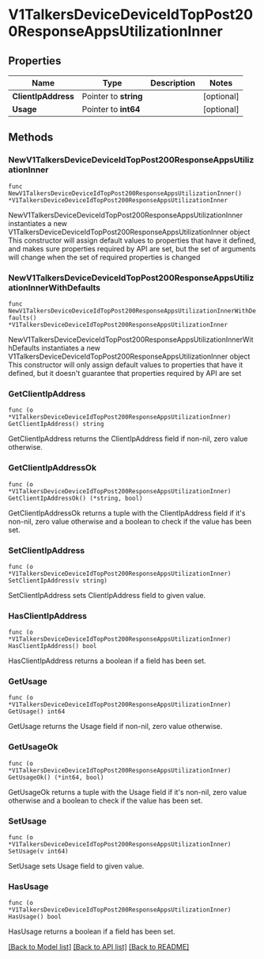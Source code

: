 # V1TalkersDeviceDeviceIdTopPost200ResponseAppsUtilizationInner

## Properties

Name | Type | Description | Notes
------------ | ------------- | ------------- | -------------
**ClientIpAddress** | Pointer to **string** |  | [optional] 
**Usage** | Pointer to **int64** |  | [optional] 

## Methods

### NewV1TalkersDeviceDeviceIdTopPost200ResponseAppsUtilizationInner

`func NewV1TalkersDeviceDeviceIdTopPost200ResponseAppsUtilizationInner() *V1TalkersDeviceDeviceIdTopPost200ResponseAppsUtilizationInner`

NewV1TalkersDeviceDeviceIdTopPost200ResponseAppsUtilizationInner instantiates a new V1TalkersDeviceDeviceIdTopPost200ResponseAppsUtilizationInner object
This constructor will assign default values to properties that have it defined,
and makes sure properties required by API are set, but the set of arguments
will change when the set of required properties is changed

### NewV1TalkersDeviceDeviceIdTopPost200ResponseAppsUtilizationInnerWithDefaults

`func NewV1TalkersDeviceDeviceIdTopPost200ResponseAppsUtilizationInnerWithDefaults() *V1TalkersDeviceDeviceIdTopPost200ResponseAppsUtilizationInner`

NewV1TalkersDeviceDeviceIdTopPost200ResponseAppsUtilizationInnerWithDefaults instantiates a new V1TalkersDeviceDeviceIdTopPost200ResponseAppsUtilizationInner object
This constructor will only assign default values to properties that have it defined,
but it doesn't guarantee that properties required by API are set

### GetClientIpAddress

`func (o *V1TalkersDeviceDeviceIdTopPost200ResponseAppsUtilizationInner) GetClientIpAddress() string`

GetClientIpAddress returns the ClientIpAddress field if non-nil, zero value otherwise.

### GetClientIpAddressOk

`func (o *V1TalkersDeviceDeviceIdTopPost200ResponseAppsUtilizationInner) GetClientIpAddressOk() (*string, bool)`

GetClientIpAddressOk returns a tuple with the ClientIpAddress field if it's non-nil, zero value otherwise
and a boolean to check if the value has been set.

### SetClientIpAddress

`func (o *V1TalkersDeviceDeviceIdTopPost200ResponseAppsUtilizationInner) SetClientIpAddress(v string)`

SetClientIpAddress sets ClientIpAddress field to given value.

### HasClientIpAddress

`func (o *V1TalkersDeviceDeviceIdTopPost200ResponseAppsUtilizationInner) HasClientIpAddress() bool`

HasClientIpAddress returns a boolean if a field has been set.

### GetUsage

`func (o *V1TalkersDeviceDeviceIdTopPost200ResponseAppsUtilizationInner) GetUsage() int64`

GetUsage returns the Usage field if non-nil, zero value otherwise.

### GetUsageOk

`func (o *V1TalkersDeviceDeviceIdTopPost200ResponseAppsUtilizationInner) GetUsageOk() (*int64, bool)`

GetUsageOk returns a tuple with the Usage field if it's non-nil, zero value otherwise
and a boolean to check if the value has been set.

### SetUsage

`func (o *V1TalkersDeviceDeviceIdTopPost200ResponseAppsUtilizationInner) SetUsage(v int64)`

SetUsage sets Usage field to given value.

### HasUsage

`func (o *V1TalkersDeviceDeviceIdTopPost200ResponseAppsUtilizationInner) HasUsage() bool`

HasUsage returns a boolean if a field has been set.


[[Back to Model list]](../README.md#documentation-for-models) [[Back to API list]](../README.md#documentation-for-api-endpoints) [[Back to README]](../README.md)


